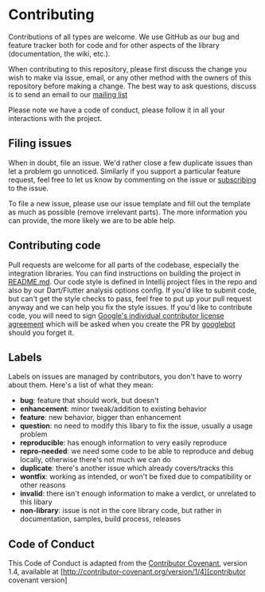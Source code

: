 # Contributing

Contributions of all types are welcome. We use GitHub as our bug and feature tracker both for code and for other aspects of the library (documentation, the wiki, etc.).

When contributing to this repository, please first discuss the change you wish to make via issue,
email, or any other method with the owners of this repository before making a change. The best way to ask  questions, discuss is to send an email to our [mailing list][mailing list]

Please note we have a code of conduct, please follow it in all your interactions with the project.

## Filing issues

When in doubt, file an issue. We'd rather close a few duplicate issues than let a problem go unnoticed.
Similarly if you support a particular feature request, feel free to let us know by commenting on the issue or [subscribing][subscribing] to the issue.

To file a new issue, please use our issue template and fill out the template as much as possible (remove irrelevant parts).
The more information you can provide, the more likely we are to be able help.

## Contributing code

Pull requests are welcome for all parts of the codebase, especially the integration libraries.
You can find instructions on building the project in [README.md][readme].
Our code style is defined in Intellij project files in the repo and also by our Dart/Flutter analysis options config.
If you'd like to submit code, but can't get the style checks to pass, feel free to put up your pull request anyway and we can help you fix the style issues.
If you'd like to contribute code, you will need to sign [Google's individual contributor license agreement][contributor license] which will be asked when you create the PR by [googlebot](https://github.com/googlebot) should you forget it.

## Labels

Labels on issues are managed by contributors, you don't have to worry about them. Here's a list of what they mean:

 * **bug**: feature that should work, but doesn't
 * **enhancement**: minor tweak/addition to existing behavior
 * **feature**: new behavior, bigger than enhancement
 * **question**: no need to modify this libary to fix the issue, usually a usage problem
 * **reproducible**: has enough information to very easily reproduce
 * **repro-needed**: we need some code to be able to reproduce and debug locally, otherwise there's not much we can do
 * **duplicate**: there's another issue which already covers/tracks this
 * **wontfix**: working as intended, or won't be fixed due to compatibility or other reasons
 * **invalid**: there isn't enough information to make a verdict, or unrelated to this libary
 * **non-library**: issue is not in the core library code, but rather in documentation, samples, build process, releases

## Code of Conduct

This Code of Conduct is adapted from the [Contributor Covenant][contributor covenant], version 1.4,
available at [http://contributor-covenant.org/version/1/4][contributor covenant version]

[readme]: README.md
[contributor covenant]: http://contributor-covenant.org
[contributor covenant version]: http://contributor-covenant.org/version/1/4/
[contributor license]: https://developers.google.com/open-source/cla/individual
[mailing list]: https://groups.google.com/g/gradledeputil_group
[subscribing]: https://help.github.com/articles/subscribing-to-conversations 